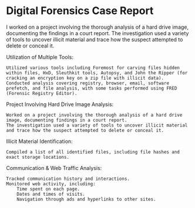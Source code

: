 # Digital Forensics Case Report

I worked on a project involving the thorough analysis of a hard drive image, documenting the findings in a court report. The investigation used a variety of tools to uncover illicit material and trace how the suspect attempted to delete or conceal it.

Utilization of Multiple Tools:

    Utilized various tools including Foremost for carving files hidden within files, HxD, Sleuthkit tools, Autopsy, and John the Ripper (for cracking an encryption key on a zip file with illicit data).
    Conducted analysis covering registry, browser, email, software prefetch, and file analysis, with some tasks performed using FRED (Forensic Registry Editor).

Project Involving Hard Drive Image Analysis:

    Worked on a project involving the thorough analysis of a hard drive image, documenting findings in a court report.
    The investigation used a variety of tools to uncover illicit material and trace how the suspect attempted to delete or conceal it.

Illicit Material Identification:

    Compiled a list of all identified files, including file hashes and exact storage locations.

Communication & Web Traffic Analysis:

    Tracked communication history and interactions.
    Monitored web activity, including:
        Time spent on each page.
        Dates and times of visits.
        Navigation through ads and hyperlinks to other sites.
